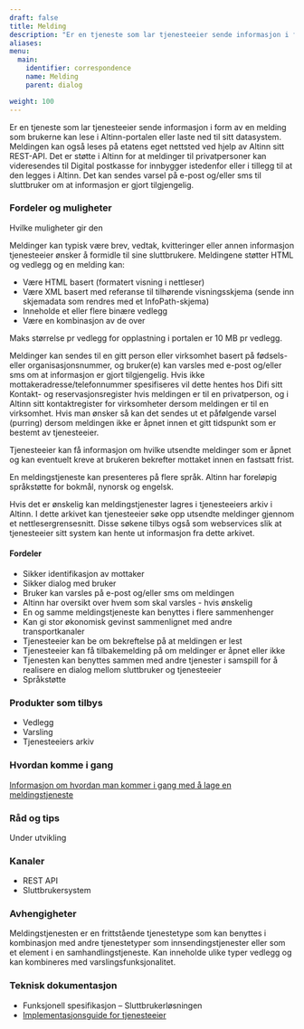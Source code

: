 ```yaml
---
draft: false
title: Melding
description: "Er en tjeneste som lar tjenesteeier sende informasjon i form av en melding som brukerne kan lese i Altinn-portalen eller laste ned til sitt datasystem."
aliases:
menu:
  main:
    identifier: correspondence
    name: Melding
    parent: dialog

weight: 100
---
```


Er en tjeneste som lar tjenesteeier sende informasjon i form av en melding som brukerne kan lese i Altinn-portalen eller laste ned til sitt datasystem.
Meldingen kan også leses på etatens eget nettsted ved hjelp av Altinn sitt REST-API.
Det er støtte i Altinn for at meldinger til privatpersoner kan videresendes til Digital postkasse for innbygger istedenfor eller i tillegg til at den legges i Altinn.
Det kan sendes varsel på e-post og/eller sms til sluttbruker om at informasjon er gjort tilgjengelig.

### Fordeler og muligheter
Hvilke muligheter gir den

Meldinger kan typisk være brev, vedtak, kvitteringer eller annen informasjon tjenesteeier ønsker å formidle til sine sluttbrukere.
Meldingene støtter HTML og vedlegg og en melding kan:

 - Være HTML basert (formatert visning i nettleser)
 - Være XML basert med referanse til tilhørende visningsskjema (sende inn skjemadata som rendres med et InfoPath-skjema)
 - Inneholde et eller flere binære vedlegg
 - Være en kombinasjon av de over

Maks størrelse pr vedlegg for opplastning i portalen er 10 MB pr vedlegg.

Meldinger kan sendes til en gitt person eller virksomhet basert på fødsels- eller organisasjonsnummer,
og bruker(e) kan varsles med e-post og/eller sms om at informasjon er gjort tilgjengelig.
Hvis ikke mottakeradresse/telefonnummer spesifiseres vil dette hentes hos Difi sitt Kontakt- og reservasjonsregister hvis meldingen er til en privatperson,
og i Altinn sitt kontaktregister for virksomheter dersom meldingen er til en virksomhet.
Hvis man ønsker så kan det sendes ut et påfølgende varsel (purring) dersom meldingen ikke er åpnet innen et gitt tidspunkt som er bestemt av tjenesteeier.

Tjenesteeier kan få informasjon om hvilke utsendte meldinger som er åpnet og kan eventuelt kreve at brukeren bekrefter mottaket innen en fastsatt frist. 

En meldingstjeneste kan presenteres på flere språk. Altinn har foreløpig språkstøtte for bokmål, nynorsk og engelsk. 

Hvis det er ønskelig kan meldingstjenester lagres i tjenesteeiers arkiv i Altinn.
I dette arkivet kan tjenesteeier søke opp utsendte meldinger gjennom et nettlesergrensesnitt.
Disse søkene tilbys også som webservices slik at tjenesteeier sitt system kan hente ut informasjon fra dette arkivet.

#### Fordeler
 - Sikker identifikasjon av mottaker
 - Sikker dialog med bruker
 - Bruker kan varsles på e-post og/eller sms om meldingen
 - Altinn har oversikt over hvem som skal varsles - hvis ønskelig
 - En og samme meldingstjeneste kan benyttes i flere sammenhenger
 - Kan gi stor økonomisk gevinst sammenlignet med andre transportkanaler
 - Tjenesteeier kan be om bekreftelse på at meldingen er lest
 - Tjenesteeier kan få tilbakemelding på om meldinger er åpnet eller ikke
 - Tjenesten kan benyttes sammen med andre tjenester i samspill for å realisere en dialog mellom sluttbruker og tjenesteeier
 - Språkstøtte


### Produkter som tilbys
 - Vedlegg
 - Varsling
 - Tjenesteeiers arkiv

### Hvordan komme i gang
[Informasjon om hvordan man kommer i gang med å lage en meldingstjeneste](https://altinnett.brreg.no/no/Tjenesteutvikling/Hvordan-utvikle-tjenester/Meldingstjeneste/)

### Råd og tips
Under utvikling

### Kanaler
 - REST API
 - Sluttbrukersystem

### Avhengigheter
Meldingstjenesten er en frittstående tjenestetype som kan benyttes i kombinasjon med andre tjenestetyper som innsendingstjenester eller som et element i en samhandlingstjeneste.
Kan inneholde ulike typer vedlegg og kan kombineres med varslingsfunksjonalitet. 

### Teknisk dokumentasjon
 - Funksjonell spesifikasjon – Sluttbrukerløsningen
 - [Implementasjonsguide for tjenesteeier](/docs/guides/tjenesteeier/implementasjonsguide/)